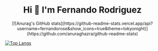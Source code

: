 <h1 align="center">Hi 👋 I'm Fernando Rodriguez</h1>

<div align="center">
  [![Anurag's GitHub stats](https://github-readme-stats.vercel.app/api?username=fernandorose&show_icons=true&theme=tokyonight)](https://github.com/anuraghazra/github-readme-stats)
</div>

[![Top Langs](https://github-readme-stats.vercel.app/api/top-langs/?username=fernandorose&show_icons=true&theme=tokyonight)](https://github.com/anuraghazra/github-readme-stats)
